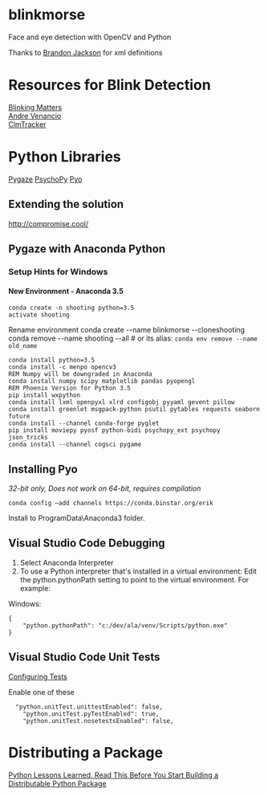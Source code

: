 # blinkmorse

Face and eye detection with OpenCV and Python

Thanks to [Brandon Jackson](https://github.com/brandonjackson/nap-alert) for xml definitions 

# Resources for Blink Detection

[Blinking Matters](https://www.blinkingmatters.com/features)  
[Andre Venancio](http://andrevenancio.com/eye-blink-detection/)  
[ClmTracker](https://github.com/auduno/clmtrackr)  

# Python Libraries

[Pygaze](https://www.pygaze.org/installation/)
[PsychoPy](https://github.com/lupyanlab/lab-computer/wiki/Install-psychopy-on-Anaconda-python)
[Pyo](http://ajaxsoundstudio.com/software/pyo/)

## Extending the solution

http://compromise.cool/  

## Pygaze with Anaconda Python
### Setup Hints for Windows

#### New Environment - Anaconda 3.5
```
conda create -n shooting python=3.5
activate shooting
```
Rename environment
conda create --name blinkmorse --cloneshooting
conda remove --name shooting --all # or its alias: `conda env remove --name old_name`

```
conda install python=3.5
conda install -c menpo opencv3
REM Numpy will be downgraded in Anaconda
conda install numpy scipy matplotlib pandas pyopengl 
REM Phoenix Version for Python 3.5
pip install wxpython 
conda install lxml openpyxl xlrd configobj pyyaml gevent pillow 
conda install greenlet msgpack-python psutil pytables requests seaborn future
conda install --channel conda-forge pyglet
pip install moviepy pyosf python-bidi psychopy_ext psychopy json_tricks
conda install --channel cogsci pygame
```

## Installing Pyo
*32-bit only, Does not work on 64-bit, requires compilation* 
```
conda config –add channels https://conda.binstar.org/erik
```
Install to ProgramData\Anaconda3 folder.

## Visual Studio Code Debugging

1. Select Anaconda Interpreter
2. To use a Python interpreter that's installed in a virtual environment:
Edit the python.pythonPath setting to point to the virtual environment. For example:

Windows:
```
{
    "python.pythonPath": "c:/dev/ala/venv/Scripts/python.exe"
}
```

## Visual Studio Code Unit Tests

[Configuring Tests](https://code.visualstudio.com/docs/python/unit-testing)

Enable one of these
```
  "python.unitTest.unittestEnabled": false,
    "python.unitTest.pyTestEnabled": true,
    "python.unitTest.nosetestsEnabled": false,
```

# Distributing a Package

[Python Lessons Learned. Read This Before You Start Building a Distributable Python Package](https://blog.jongallant.com/2018/01/python-lessons-learned/)
